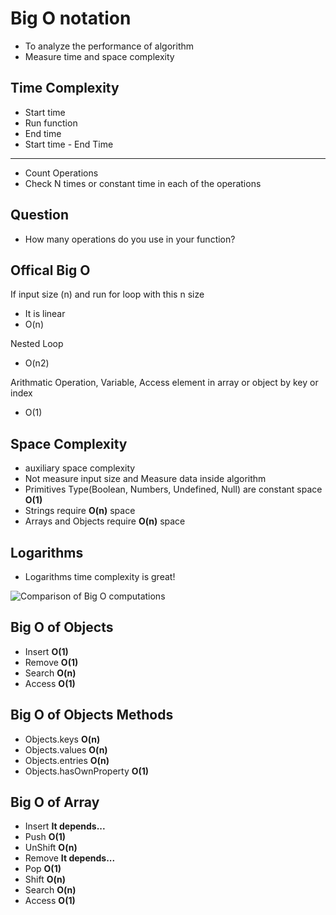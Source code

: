 # Big O notation

- To analyze the performance of algorithm
- Measure time and space complexity

## Time Complexity

- Start time
- Run function
- End time
- Start time - End Time

---

- Count Operations
- Check N times or constant time in each of the operations

## Question 

- How many operations do you use in your function?

## Offical Big O

If input size (n) and run for loop with this n size 
- It is linear
- O(n)

Nested Loop
- O(n2)

Arithmatic Operation, Variable, Access element in array or object by key or index
- O(1)

## Space Complexity

- auxiliary space complexity
- Not measure input size and Measure data inside algorithm
- Primitives Type(Boolean, Numbers, Undefined, Null) are constant space **O(1)**
- Strings require **O(n)** space
- Arrays and Objects require **O(n)** space 

## Logarithms

- Logarithms time complexity is great!

![Comparison of Big O computations](https://upload.wikimedia.org/wikipedia/commons/7/7e/Comparison_computational_complexity.svg)


## Big O of Objects

- Insert **O(1)**
- Remove **O(1)**
- Search **O(n)**
- Access **O(1)**

## Big O of Objects Methods

- Objects.keys **O(n)**
- Objects.values **O(n)**
- Objects.entries **O(n)**
- Objects.hasOwnProperty **O(1)**

## Big O of Array

- Insert **It depends...**
- Push **O(1)**
- UnShift **O(n)**
- Remove **It depends...**
- Pop **O(1)**
- Shift **O(n)**
- Search **O(n)**
- Access **O(1)**


